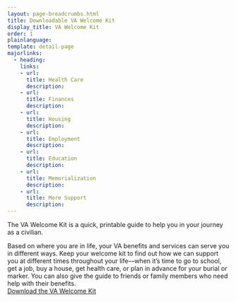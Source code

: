 ```yaml
---
layout: page-breadcrumbs.html
title: Downloadable VA Welcome Kit
display_title: VA Welcome Kit
order: 1
plainlanguage: 
template: detail-page
majorlinks:
  - heading: 
    links:
    - url: 
      title: Health Care
      description: 
    - url: 
      title: Finances
      description: 
    - url: 
      title: Housing
      description:       
    - url: 
      title: Employment
      description:       
    - url: 
      title: Education
      description:       
    - url: 
      title: Memorialization
      description: 
    - url: 
      title: More Support
      description: 
---
```

<div itemscope itemtype ="http://schema.org/HowTo">
<div class="va-introtext" itemprop="description">

The VA Welcome Kit is a quick, printable guide to help you in your journey as a civilian. 

Based on where you are in life, your VA benefits and services can serve you in different ways. Keep your welcome kit to find out how we can support you at different times throughout your life—when it’s time to go to school, get a job, buy a house, get health care, or plan in advance for your burial or marker. You can also give the guide to friends or family members who need help with their benefits. <br>
[Download the VA Welcome Kit](vets-website/content/pages/WelcomeVA_Guide_print_version_final.pdf)

</div>
